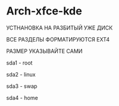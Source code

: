 # Arch-xfce-kde
УСТНАНОВКА НА РАЗБИТЫЙ УЖЕ ДИСК 

ВСЕ РАЗДЕЛЫ ФОРМАТИРУЮТСЯ EXT4

РАЗМЕР УКАЗЫВАЙТЕ САМИ 

sda1 - root

sda2 - linux 

sda3 - swap

sda4 - home
